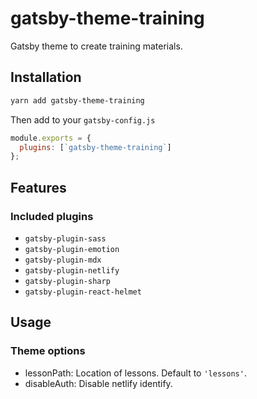 # gatsby-theme-training

Gatsby theme to create training materials.

## Installation

```bash
yarn add gatsby-theme-training
```

Then add to your `gatsby-config.js`

```js
module.exports = {
  plugins: [`gatsby-theme-training`]
};
```

## Features

### Included plugins

- `gatsby-plugin-sass`
- `gatsby-plugin-emotion`
- `gatsby-plugin-mdx`
- `gatsby-plugin-netlify`
- `gatsby-plugin-sharp`
- `gatsby-plugin-react-helmet`

## Usage

### Theme options

- lessonPath: Location of lessons. Default to `'lessons'`.
- disableAuth: Disable netlify identify.
